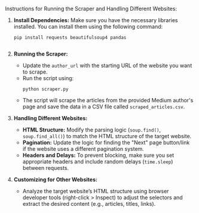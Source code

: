 Instructions for Running the Scraper and Handling Different Websites:

1. **Install Dependencies:**
   Make sure you have the necessary libraries installed. You can install them using the following command:
   ```
   pip install requests beautifulsoup4 pandas
   

2. **Running the Scraper:**
   - Update the `author_url` with the starting URL of the website you want to scrape.
   - Run the script using:
     ```
     python scraper.py
     
   - The script will scrape the articles from the provided Medium author's page and save the data in a CSV file called `scraped_articles.csv`.

3. **Handling Different Websites:**
   - **HTML Structure:** Modify the parsing logic (`soup.find()`, `soup.find_all()`) to match the HTML structure of the target website.
   - **Pagination:** Update the logic for finding the "Next" page button/link if the website uses a different pagination system.
   - **Headers and Delays:** To prevent blocking, make sure you set appropriate headers and include random delays (`time.sleep`) between requests.

4. **Customizing for Other Websites:**
   - Analyze the target website’s HTML structure using browser developer tools (right-click > Inspect) to adjust the selectors and extract the desired content (e.g., articles, titles, links).
